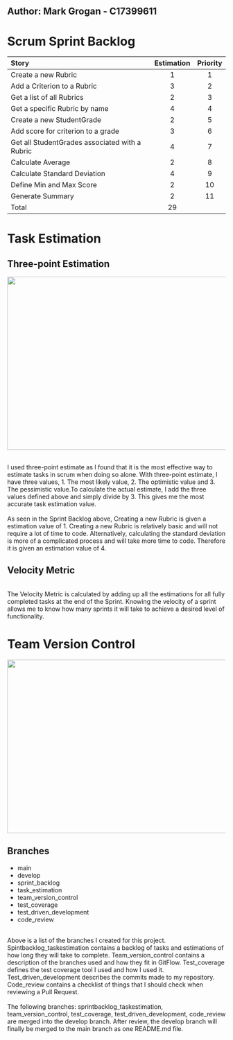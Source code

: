 ## Author: Mark Grogan - C17399611
# Scrum Sprint Backlog 

| Story                                         | Estimation  | Priority |
| :---                                          |    :----:   |  :----:  |
|Create a new Rubric                            | 1           |  1       |
|Add a Criterion to a Rubric                    | 3           |  2       |
|Get a list of all Rubrics                      | 2           |  3       |
|Get a specific Rubric by name                  | 4           |  4       |
|Create a new StudentGrade                      | 2           |  5       |
|Add score for criterion to a grade             | 3           |  6       |
|Get all StudentGrades associated with a Rubric | 4           |  7       |
|Calculate Average                              | 2           |  8       |
|Calculate Standard Deviation                   | 4           |  9       |
|Define Min and Max Score                       | 2           |  10      |
|Generate Summary                               | 2           |  11      |
|Total                                          | 29                     |

#  Task Estimation

##  Three-point Estimation
<p align = "center">
  <img width="900" height="400" src="https://miro.medium.com/max/945/1*B7zN4-QgbdIH3IseXykfSw.png">
</p>

<br>
I used three-point estimate as I found that it is the most effective way to estimate tasks in scrum when doing so alone. With three-point estimate, I have three values, 1. The most likely value, 2. The optimistic value and 3. The pessimistic value.To calculate the actual estimate, I add the three values defined above and simply divide by 3. This gives me the most accurate task estimation value.
<br>

<br>
As seen in the Sprint Backlog above, Creating a new Rubric is given a estimation value of 1. Creating a new Rubric is relatively basic and will not require a lot of time to code. Alternatively, calculating the standard deviation is more of a complicated process and will take more time to code. Therefore it is given an estimation value of 4.
<br>

##  Velocity Metric
<br>
The Velocity Metric is calculated by adding up all the estimations for all fully completed tasks at the end of the Sprint. Knowing the velocity of a sprint allows me to know how many sprints it will take to achieve a desired level of functionality.
<br>

# Team Version Control
<p align = "center">
  <img width="900" height="400" src="https://i0.wp.com/build5nines.com/wp-content/uploads/2018/01/simplified-git-flow.png?resize=1024%2C354&ssl=1">
</p>

## Branches

- main
- develop
- sprint_backlog
- task_estimation
- team_version_control
- test_coverage
- test_driven_development
- code_review

<br>
Above is a list of the branches I created for this project. Spintbacklog_taskestimation contains a backlog of tasks and estimations of how long they will take to complete. Team_version_control contains a description of the branches used and how they fit in GitFlow. Test_coverage defines the test coverage tool I used and how I used it. Test_driven_development describes the commits made to my repository. Code_review contains a checklist of things that I should check when reviewing a Pull Request.
<br>

<br>
 The following branches: sprintbacklog_taskestimation, team_version_control, test_coverage, test_driven_development, code_review are merged into the develop branch. After review, the develop branch will finally be merged to the main branch as one README.md file.
<br>
